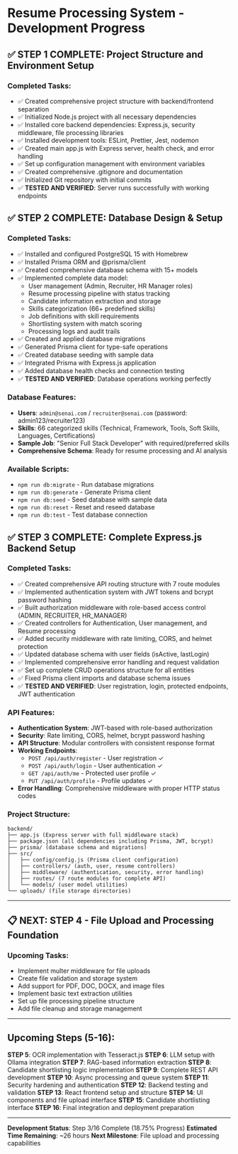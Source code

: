 # Resume Processing System - Development Progress

## ✅ STEP 1 COMPLETE: Project Structure and Environment Setup

### Completed Tasks:

- ✅ Created comprehensive project structure with backend/frontend separation
- ✅ Initialized Node.js project with all necessary dependencies
- ✅ Installed core backend dependencies: Express.js, security middleware, file processing libraries
- ✅ Installed development tools: ESLint, Prettier, Jest, nodemon
- ✅ Created main app.js with Express server, health check, and error handling
- ✅ Set up configuration management with environment variables
- ✅ Created comprehensive .gitignore and documentation
- ✅ Initialized Git repository with initial commits
- ✅ **TESTED AND VERIFIED**: Server runs successfully with working endpoints

## ✅ STEP 2 COMPLETE: Database Design & Setup

### Completed Tasks:

- ✅ Installed and configured PostgreSQL 15 with Homebrew
- ✅ Installed Prisma ORM and @prisma/client
- ✅ Created comprehensive database schema with 15+ models
- ✅ Implemented complete data model:
  - User management (Admin, Recruiter, HR Manager roles)
  - Resume processing pipeline with status tracking
  - Candidate information extraction and storage
  - Skills categorization (66+ predefined skills)
  - Job definitions with skill requirements
  - Shortlisting system with match scoring
  - Processing logs and audit trails
- ✅ Created and applied database migrations
- ✅ Generated Prisma client for type-safe operations
- ✅ Created database seeding with sample data
- ✅ Integrated Prisma with Express.js application
- ✅ Added database health checks and connection testing
- ✅ **TESTED AND VERIFIED**: Database operations working perfectly

### Database Features:

- **Users**: `admin@senai.com` / `recruiter@senai.com` (password: admin123/recruiter123)
- **Skills**: 66 categorized skills (Technical, Framework, Tools, Soft Skills, Languages, Certifications)
- **Sample Job**: "Senior Full Stack Developer" with required/preferred skills
- **Comprehensive Schema**: Ready for resume processing and AI analysis

### Available Scripts:

- `npm run db:migrate` - Run database migrations
- `npm run db:generate` - Generate Prisma client
- `npm run db:seed` - Seed database with sample data
- `npm run db:reset` - Reset and reseed database
- `npm run db:test` - Test database connection

## ✅ STEP 3 COMPLETE: Complete Express.js Backend Setup

### Completed Tasks:

- ✅ Created comprehensive API routing structure with 7 route modules
- ✅ Implemented authentication system with JWT tokens and bcrypt password hashing
- ✅ Built authorization middleware with role-based access control (ADMIN, RECRUITER, HR_MANAGER)
- ✅ Created controllers for Authentication, User management, and Resume processing
- ✅ Added security middleware with rate limiting, CORS, and helmet protection
- ✅ Updated database schema with user fields (isActive, lastLogin)
- ✅ Implemented comprehensive error handling and request validation
- ✅ Set up complete CRUD operations structure for all entities
- ✅ Fixed Prisma client imports and database schema issues
- ✅ **TESTED AND VERIFIED**: User registration, login, protected endpoints, JWT authentication

### API Features:

- **Authentication System**: JWT-based with role-based authorization
- **Security**: Rate limiting, CORS, helmet, bcrypt password hashing
- **API Structure**: Modular controllers with consistent response format
- **Working Endpoints**:
  - `POST /api/auth/register` - User registration ✓
  - `POST /api/auth/login` - User authentication ✓
  - `GET /api/auth/me` - Protected user profile ✓
  - `PUT /api/auth/profile` - Profile updates ✓
- **Error Handling**: Comprehensive middleware with proper HTTP status codes

### Project Structure:

```
backend/
├── app.js (Express server with full middleware stack)
├── package.json (all dependencies including Prisma, JWT, bcrypt)
├── prisma/ (database schema and migrations)
├── src/
│   ├── config/config.js (Prisma client configuration)
│   ├── controllers/ (auth, user, resume controllers)
│   ├── middleware/ (authentication, security, error handling)
│   ├── routes/ (7 route modules for complete API)
│   └── models/ (user model utilities)
└── uploads/ (file storage directories)
```

---

## 📋 NEXT: STEP 4 - File Upload and Processing Foundation

### Upcoming Tasks:

- Implement multer middleware for file uploads
- Create file validation and storage system
- Add support for PDF, DOC, DOCX, and image files
- Implement basic text extraction utilities
- Set up file processing pipeline structure
- Add file cleanup and storage management

---

## Upcoming Steps (5-16):

**STEP 5**: OCR implementation with Tesseract.js
**STEP 6**: LLM setup with Ollama integration
**STEP 7**: RAG-based information extraction
**STEP 8**: Candidate shortlisting logic implementation
**STEP 9**: Complete REST API development
**STEP 10**: Async processing and queue system
**STEP 11**: Security hardening and authentication
**STEP 12**: Backend testing and validation
**STEP 13**: React frontend setup and structure
**STEP 14**: UI components and file upload interface
**STEP 15**: Candidate shortlisting interface
**STEP 16**: Final integration and deployment preparation

---

**Development Status**: Step 3/16 Complete (18.75% Progress)
**Estimated Time Remaining**: ~26 hours
**Next Milestone**: File upload and processing capabilities
